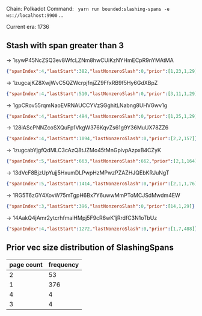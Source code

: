 Chain: Polkadot
Command: ` yarn run bounded:slashing-spans -e ws://localhost:9900`
... 

Current era: 1736


## Stash with span greater than 3

-> 1sywP45NcZSQ3ev8WfcLZNm8hwCUiKzNYHmECpR9nYMAtMA
 ```json
 {"spanIndex":4,"lastStart":382,"lastNonzeroSlash":0,"prior":[1,23,1,29]}
 ```

-> 1zugcajKZ8XwjWvC5QZWcrpjfnjZZ9FfxRB9f5Hy6GdXBpZ
 ```json
 {"spanIndex":4,"lastStart":510,"lastNonzeroSlash":0,"prior":[3,11,1,29]}
 ```

-> 1gpCRov55rqmNaoEVRNAUCCYVzSGghitLNabng8UHVGwv1g
 ```json
 {"spanIndex":4,"lastStart":494,"lastNonzeroSlash":0,"prior":[1,25,1,29]}
 ```

-> 128iAScPNNZcoSXQuFp1VkgW376KqvZs61g9Y36MuUX78ZZ6
 ```json
 {"spanIndex":4,"lastStart":1094,"lastNonzeroSlash":0,"prior":[2,2,157]}
 ```

-> 1zugcabYjgfQdMLC3cAzQ8tJZMo45tMnGpivpAzpxB4CZyK
 ```json
 {"spanIndex":5,"lastStart":663,"lastNonzeroSlash":662,"prior":[2,1,164]}
 ```

-> 13dVcF8BjzUpYujj5HxumDLPwpHzMPwzPZAZHJQEbKRJuNgT
 ```json
 {"spanIndex":5,"lastStart":1414,"lastNonzeroSlash":0,"prior":[2,1,1,76]}
 ```

-> 1RG5T6zGY4XovW75mTgpH6Bx7Y6uwwMmPToMCJSdMwdm4EW
 ```json
 {"spanIndex":3,"lastStart":396,"lastNonzeroSlash":0,"prior":[14,1,29]}
 ```

-> 14AakQ4jAmr2ytcrhfmaiHMpj5F9cR6wK1jRrdfC3N1oTbUz
 ```json
 {"spanIndex":4,"lastStart":1272,"lastNonzeroSlash":0,"prior":[1,7,488]}
 ```


## Prior vec size distribution of SlashingSpans

| page count | frequency |
|------------|-----------|
| 2 | 53 |
| 1 | 376 |
| 4 | 4 |
| 3 | 4 |
